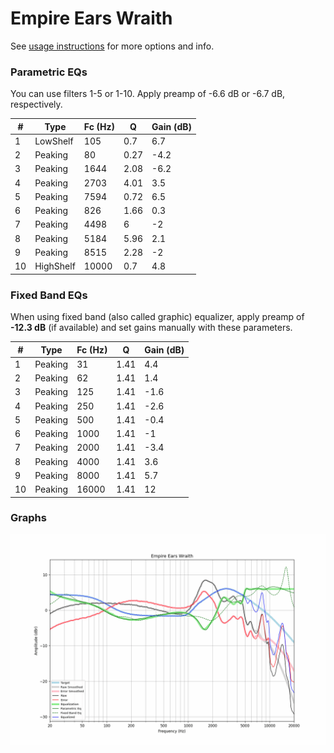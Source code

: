 # Empire Ears Wraith
See [usage instructions](https://github.com/jaakkopasanen/AutoEq#usage) for more options and info.

### Parametric EQs
You can use filters 1-5 or 1-10. Apply preamp of -6.6 dB or -6.7 dB, respectively.

|   # | Type      |   Fc (Hz) |    Q |   Gain (dB) |
|-----|-----------|-----------|------|-------------|
|   1 | LowShelf  |       105 | 0.7  |         6.7 |
|   2 | Peaking   |        80 | 0.27 |        -4.2 |
|   3 | Peaking   |      1644 | 2.08 |        -6.2 |
|   4 | Peaking   |      2703 | 4.01 |         3.5 |
|   5 | Peaking   |      7594 | 0.72 |         6.5 |
|   6 | Peaking   |       826 | 1.66 |         0.3 |
|   7 | Peaking   |      4498 | 6    |        -2   |
|   8 | Peaking   |      5184 | 5.96 |         2.1 |
|   9 | Peaking   |      8515 | 2.28 |        -2   |
|  10 | HighShelf |     10000 | 0.7  |         4.8 |

### Fixed Band EQs
When using fixed band (also called graphic) equalizer, apply preamp of **-12.3 dB** (if available) and set gains manually with these parameters.

|   # | Type    |   Fc (Hz) |    Q |   Gain (dB) |
|-----|---------|-----------|------|-------------|
|   1 | Peaking |        31 | 1.41 |         4.4 |
|   2 | Peaking |        62 | 1.41 |         1.4 |
|   3 | Peaking |       125 | 1.41 |        -1.6 |
|   4 | Peaking |       250 | 1.41 |        -2.6 |
|   5 | Peaking |       500 | 1.41 |        -0.4 |
|   6 | Peaking |      1000 | 1.41 |        -1   |
|   7 | Peaking |      2000 | 1.41 |        -3.4 |
|   8 | Peaking |      4000 | 1.41 |         3.6 |
|   9 | Peaking |      8000 | 1.41 |         5.7 |
|  10 | Peaking |     16000 | 1.41 |        12   |

### Graphs
![](./Empire%20Ears%20Wraith.png)

